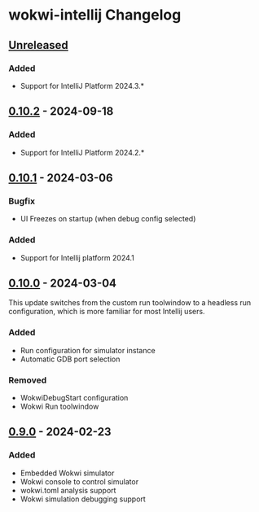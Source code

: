 <!-- Keep a Changelog guide -> https://keepachangelog.com -->

# wokwi-intellij Changelog

## [Unreleased]

### Added

- Support for IntelliJ Platform 2024.3.*

## [0.10.2] - 2024-09-18

### Added

- Support for IntelliJ Platform 2024.2.*

## [0.10.1] - 2024-03-06

### Bugfix

- UI Freezes on startup (when debug config selected)

### Added

- Support for Intellij platform 2024.1

## [0.10.0] - 2024-03-04

This update switches from the custom run toolwindow
to a headless run configuration, which is more familiar for
most Intellij users.

### Added

- Run configuration for simulator instance
- Automatic GDB port selection

### Removed

- WokwiDebugStart configuration
- Wokwi Run toolwindow

## [0.9.0] - 2024-02-23

### Added

- Embedded Wokwi simulator
- Wokwi console to control simulator
- wokwi.toml analysis support
- Wokwi simulation debugging support

[Unreleased]: https://github.com/Jozott00/wokwi-intellij/compare/v0.10.1...HEAD

[0.10.2]: https://github.com/Jozott00/wokwi-intellij/compare/v0.10.1...v0.10.2

[0.10.1]: https://github.com/Jozott00/wokwi-intellij/compare/v0.10.0...v0.10.1

[0.10.0]: https://github.com/Jozott00/wokwi-intellij/commits/v0.10.0

[0.9.0]: https://github.com/Jozott00/wokwi-intellij/commits/v0.9.0
